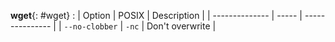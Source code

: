 **wget**{: #wget}
:   | Option         | POSIX | Description     |
    | -------------- | ----- | --------------- |
    | `--no-clobber` | `-nc` | Don't overwrite |

